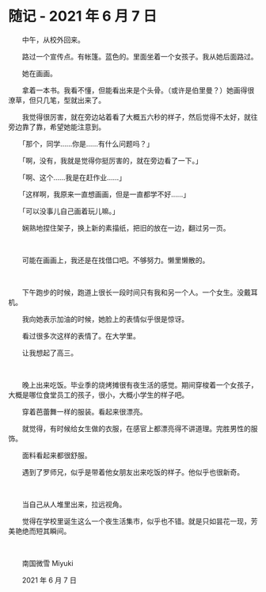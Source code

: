 # 随记 - 2021 年 6 月 7 日

　　中午，从校外回来。

　　路过一个宣传点。有帐篷。蓝色的。里面坐着一个女孩子。我从她后面路过。

　　她在画画。

　　拿着一本书。我看不懂，但能看出来是个头骨。（或许是伯里曼？）她画得很潦草，但只几笔，型就出来了。

　　我觉得很厉害，就在旁边站着看了大概五六秒的样子，然后觉得不太好，就往旁边靠了靠，希望她能注意到。

　　「那个，同学……你是……有什么问题吗？」

　　「啊，没有，我就是觉得你挺厉害的，就在旁边看了一下。」

　　「啊、这个……我是在赶作业……」

　　「这样啊，我原来一直想画画，但是一直都学不好……」

　　「可以没事儿自己画着玩儿嘛。」

　　娴熟地捏住架子，换上新的素描纸，把旧的放在一边，翻过另一页。

<br />

　　可能在画画上，我还是在找借口吧。不够努力。懒里懒散的。

<br />

　　下午跑步的时候，跑道上很长一段时间只有我和另一个人。一个女生。没戴耳机。

　　我向她表示加油的时候，她脸上的表情似乎很是惊讶。

　　看过很多次这样的表情了。在大学里。

　　让我想起了高三。

<br />

　　晚上出来吃饭。毕业季的烧烤摊很有夜生活的感觉。期间穿梭着一个女孩子，大概是哪位食堂员工的孩子，很小，大概小学生的样子吧。

　　穿着芭蕾舞一样的服装。看起来很漂亮。

　　就觉得，有时候给女生做的衣服，在感官上都漂亮得不讲道理。完胜男性的服饰。

　　面料看起来都很舒服。

　　遇到了罗师兄，似乎是带着他女朋友出来吃饭的样子。他似乎也很新奇。

<br />

　　当自己从人堆里出来，拉远视角。

　　觉得在学校里诞生这么一个夜生活集市，似乎也不错。就是只如昙花一现，芳美艳绝而短其瞬间。

<br />

　　南国微雪 Miyuki

　　2021 年 6 月 7 日